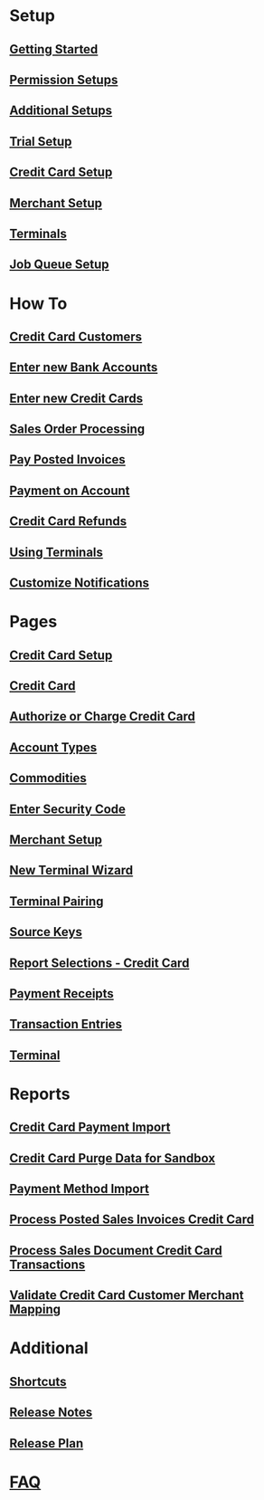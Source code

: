 # Setup

## [Getting Started](getting-started.md)

## [Permission Setups](permission-setups.md)

## [Additional Setups](additional-setups.md)

## [Trial Setup](trial-setup.md)

## [Credit Card Setup](credit-card-setup.md)

## [Merchant Setup](merchant-setup.md)

## [Terminals](terminal-setup.md)

## [Job Queue Setup](job-queue-setup.md)

<!--
## [Setup Workflows](setup-workflows.md)
-->

# How To

## [Credit Card Customers](how-to-credit-card-customers.md)

## [Enter new Bank Accounts](how-to-enter-new-bank-accounts.md)

## [Enter new Credit Cards](how-to-enter-new-credit-cards.md)

## [Sales Order Processing](how-to-sales-order-processing.md)

## [Pay Posted Invoices](how-to-pay-posted-invoices.md)

## [Payment on Account](how-to-payment-on-account.md)

## [Credit Card Refunds](how-to-credit-card-refunds.md)

## [Using Terminals](how-to-using-terminals.md)

## [Customize Notifications](how-to-customize-notifications.md)

<!--
## [Customizing Sign up Email](how-to-customize-signup-email.md)

## [Product Tour](how-to-product-tour.md)

-->

# Pages

## [Credit Card Setup](page-credit-card-setup.md)

## [Credit Card](page-credit-card.md)

## [Authorize or Charge Credit Card](page-authorize-credit-card.md)

## [Account Types](page-credit-card-types.md)

## [Commodities](page-credit-card-commodity.md)

## [Enter Security Code](page-enter-security-code.md)

## [Merchant Setup](page-credit-card-merchant.md)

## [New Terminal Wizard](page-credit-card-new-terminal-wizard.md)

## [Terminal Pairing](page-credit-card-terminal-pairing.md)

## [Source Keys](page-credit-card-source-keys.md)

## [Report Selections - Credit Card](page-credit-card-report-selections.md)

## [Payment Receipts](page-credit-card-email-receipts.md)

## [Transaction Entries](page-transaction-entries.md)

## [Terminal](page-terminal.md)

# Reports

## [Credit Card Payment Import](report-credit-card-payment-import.md)

## [Credit Card Purge Data for Sandbox](report-credit-card-purge-for-sandbox.md)

## [Payment Method Import](report-payment-method-import.md)

## [Process Posted Sales Invoices Credit Card](report-posted-sales-invoices-credit-card.md)

## [Process Sales Document Credit Card Transactions](report-sales-document-credit-card-transactions.md)

## [Validate Credit Card Customer Merchant Mapping](report-validate-credit-card-customer-merchant-mapping.md)

<!--
# Developer

## [Credit Card API](credit-card-api.md)
-->

# Additional

## [Shortcuts](shortcuts.md)

## [Release Notes](release-notes.md)

## [Release Plan](release-plan.md)

# [FAQ](faq-index.md)
